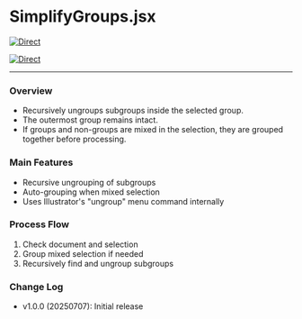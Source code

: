 # SimplifyGroups.jsx

[![Direct](https://img.shields.io/badge/Direct%20Link-SimplifyGroups.jsx-ffcc00.svg)](https://github.com/swwwitch/illustrator-scripts/blob/master/jsx/SimplifyGroups.jsx)

[![Direct](https://img.shields.io/badge/Back%20to%20home-All%20scripts-cccccc.svg)](https://github.com/swwwitch/illustrator-scripts/blob/master/README.md)

---

### Overview

- Recursively ungroups subgroups inside the selected group.
- The outermost group remains intact.
- If groups and non-groups are mixed in the selection, they are grouped together before processing.

### Main Features

- Recursive ungrouping of subgroups
- Auto-grouping when mixed selection
- Uses Illustrator's "ungroup" menu command internally

### Process Flow

1. Check document and selection
2. Group mixed selection if needed
3. Recursively find and ungroup subgroups

### Change Log

- v1.0.0 (20250707): Initial release